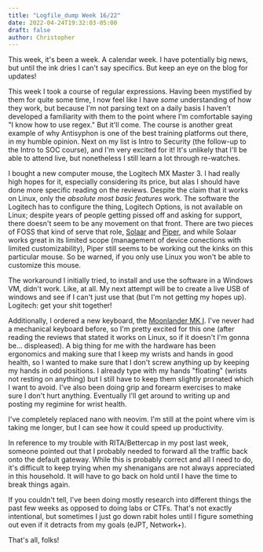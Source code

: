 ```yaml
---
title: "Logfile_dump Week 16/22"
date: 2022-04-24T19:32:03-05:00
draft: false
author: Christopher
---
```

This week, it's been a week. A calendar week. I have potentially big news, but until the ink dries I can't say specifics. But keep an eye on the blog for updates!

This week I took a course of regular expressions. Having been mystified by them for quite some time, I now feel like I have *some* understanding of how they work, but because I'm not parsing text on a daily basis I haven't developed a familiarity with them to the point where I'm comfortable saying "I know how to use regex." But it'll come.  The course is another great example of why Antisyphon is one of the best training platforms out there, in my humble opinion. Next on my list is Intro to Security (the follow-up to the Intro to SOC course), and I'm very excited for it! It's unlikely that I'll be able to attend live, but nonetheless I still learn a lot through re-watches. 

I bought a new computer mouse, the Logitech MX Master 3. I had really high hopes for it, especially considering its price, but alas I should have done more specific reading on the reviews. Despite the claim that it works on Linux, only the *absolute most basic features* work. The software the Logitech has to configure the thing, Logitech Options, is not available on Linux; despite years of people getting pissed off and asking for support, there doesn't seem to be any movement on that front. There are two pieces of FOSS that kind of serve that role, [Solaar](https://pwr-solaar.github.io/Solaar/) and [Piper](https://github.com/libratbag/piper), and while Solaar works great in its limited scope (management of device conections with limited customizability), Piper still seems to be working out the kinks on this particular mouse. So be warned, if you only use Linux you won't be able to customize this mouse. 

The workaround I initially tried, to install and use the software in a Windows VM, didn't work. Like, at all. My next attempt will be to create a live USB of windows and see if I can't just use that (but I'm not getting my hopes up). Logitech: get your shit together!

Additionally, I ordered a new keyboard, the [Moonlander MK I](https://www.zsa.io/moonlander/). I've never had a mechanical keyboard before, so I'm pretty excited for this one (after reading the reviews that stated it works on Linux, so if it doesn't I'm gonna be... displeased). A big thing for me with the hardware has been ergonomics and making sure that I keep my wrists and hands in good health, so I wanted to make sure that I don't screw anything up by keeping my hands in odd positions. I already type with my hands "floating" (wrists not resting on anything) but I still have to keep them slightly pronated which I want to avoid. I've also been doing grip and forearm exercises to make sure I don't hurt anything. Eventually I'll get around to writing up and posting my regimine for wrist health.

I've completely replaced nano with neovim. I'm still at the point where vim is taking me longer, but I can see how it could speed up productivity.

In reference to my trouble with RITA/Bettercap in my post last week, someone pointed out that I probably needed to forward all the traffic back onto the default gateway. While this is probably correct and all I need to do, it's difficult to keep trying when my shenanigans are not always appreciated in this household. It will have to go back on hold until I have the time to break things again.

If you couldn't tell, I've been doing mostly research into different things the past few weeks as opposed to doing labs or CTFs. That's not exactly intentional, but sometimes I just go down rabit holes until I figure something out even if it detracts from my goals (eJPT, Network+).

That's all, folks!
